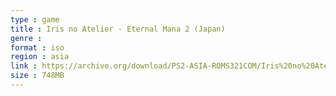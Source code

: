 ```yaml
---
type : game
title : Iris no Atelier - Eternal Mana 2 (Japan)
genre : 
format : iso
region : asia
link : https://archive.org/download/PS2-ASIA-ROMS321COM/Iris%20no%20Atelier%20-%20Eternal%20Mana%202%20%28Japan%29.7z
size : 748MB
---
```

